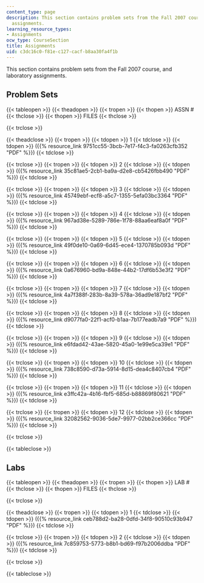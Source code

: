 ```yaml
---
content_type: page
description: This section contains problem sets from the Fall 2007 course, and laboratory
  assignments.
learning_resource_types:
- Assignments
ocw_type: CourseSection
title: Assignments
uid: c3dc16c0-f81e-c127-cacf-b8aa30fa4f1b
---
```


This section contains problem sets from the Fall 2007 course, and laboratory assignments.

Problem Sets
------------

{{< tableopen >}}
{{< theadopen >}}
{{< tropen >}}
{{< thopen >}}
ASSN #
{{< thclose >}}
{{< thopen >}}
FILES
{{< thclose >}}

{{< trclose >}}

{{< theadclose >}}
{{< tropen >}}
{{< tdopen >}}
1
{{< tdclose >}}
{{< tdopen >}}
({{% resource_link 9751cc55-3bcb-7e17-f4c3-fa0263cfb352 "PDF" %}})
{{< tdclose >}}

{{< trclose >}}
{{< tropen >}}
{{< tdopen >}}
2
{{< tdclose >}}
{{< tdopen >}}
({{% resource_link 35c81ae5-2cb1-ba9a-d2e8-cb5426fbb490 "PDF" %}})
{{< tdclose >}}

{{< trclose >}}
{{< tropen >}}
{{< tdopen >}}
3
{{< tdclose >}}
{{< tdopen >}}
({{% resource_link 45749ebf-ecf8-a5c7-1355-5efa03bc3364 "PDF" %}})
{{< tdclose >}}

{{< trclose >}}
{{< tropen >}}
{{< tdopen >}}
4
{{< tdclose >}}
{{< tdopen >}}
({{% resource_link 967ad38e-5289-786e-1f78-88aa6eaf8a0f "PDF" %}})
{{< tdclose >}}

{{< trclose >}}
{{< tropen >}}
{{< tdopen >}}
5
{{< tdclose >}}
{{< tdopen >}}
({{% resource_link 49f0de10-0a69-6d45-ece4-1370785b093d "PDF" %}})
{{< tdclose >}}

{{< trclose >}}
{{< tropen >}}
{{< tdopen >}}
6
{{< tdclose >}}
{{< tdopen >}}
({{% resource_link 0a676960-bd9a-848e-44b2-17df6b53e3f2 "PDF" %}})
{{< tdclose >}}

{{< trclose >}}
{{< tropen >}}
{{< tdopen >}}
7
{{< tdclose >}}
{{< tdopen >}}
({{% resource_link 4a7f388f-283b-8a39-578a-36ad9e187bf2 "PDF" %}})
{{< tdclose >}}

{{< trclose >}}
{{< tropen >}}
{{< tdopen >}}
8
{{< tdclose >}}
{{< tdopen >}}
({{% resource_link d9077fa0-22f1-acf0-b1aa-7b177eadb7a9 "PDF" %}})
{{< tdclose >}}

{{< trclose >}}
{{< tropen >}}
{{< tdopen >}}
9
{{< tdclose >}}
{{< tdopen >}}
({{% resource_link e6fdad42-43ae-5820-45a0-1e99e5ca39e1 "PDF" %}})
{{< tdclose >}}

{{< trclose >}}
{{< tropen >}}
{{< tdopen >}}
10
{{< tdclose >}}
{{< tdopen >}}
({{% resource_link 738c8590-d73a-5914-8d15-dea4c8407cb4 "PDF" %}})
{{< tdclose >}}

{{< trclose >}}
{{< tropen >}}
{{< tdopen >}}
11
{{< tdclose >}}
{{< tdopen >}}
({{% resource_link e3ffc42a-4b16-fbf5-685d-b88869f80621 "PDF" %}})
{{< tdclose >}}

{{< trclose >}}
{{< tropen >}}
{{< tdopen >}}
12
{{< tdclose >}}
{{< tdopen >}}
({{% resource_link 32082562-9036-5de7-9977-02bb2ce366cc "PDF" %}})
{{< tdclose >}}

{{< trclose >}}

{{< tableclose >}}

Labs
----

{{< tableopen >}}
{{< theadopen >}}
{{< tropen >}}
{{< thopen >}}
LAB #
{{< thclose >}}
{{< thopen >}}
FILES
{{< thclose >}}

{{< trclose >}}

{{< theadclose >}}
{{< tropen >}}
{{< tdopen >}}
1
{{< tdclose >}}
{{< tdopen >}}
({{% resource_link ceb788d2-ba28-0dfd-34f8-90510c93b947 "PDF" %}})
{{< tdclose >}}

{{< trclose >}}
{{< tropen >}}
{{< tdopen >}}
2
{{< tdclose >}}
{{< tdopen >}}
({{% resource_link 7c859753-5773-b8b1-bd69-f97b2006ddba "PDF" %}})
{{< tdclose >}}

{{< trclose >}}

{{< tableclose >}}